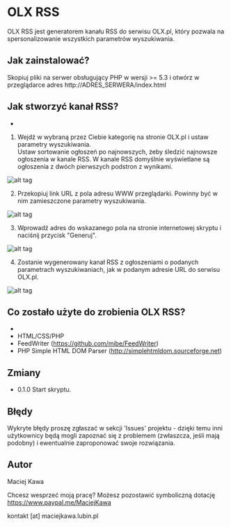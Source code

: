 # OLX RSS
OLX RSS jest generatorem kanału RSS do serwisu OLX.pl, który pozwala na spersonalizowanie wszystkich parametrów wyszukiwania.

## Jak zainstalować?

Skopiuj pliki na serwer obsługujący PHP w wersji >= 5.3 i otwórz w przeglądarce adres http://ADRES_SERWERA/index.html

## Jak stworzyć kanał RSS?
-
1. Wejdź w wybraną przez Ciebie kategorię na stronie OLX.pl i ustaw parametry wyszukiwania.<br/>Ustaw sortowanie ogłoszeń po najnowszych, żeby śledzić najnowsze ogłoszenia w kanale RSS. W kanale RSS domyślnie wyświetlane są ogłoszenia z dwóch pierwszych podstron z wynikami. 

![alt tag](https://raw.githubusercontent.com/MK-PL/OLXRSS/master/img/img1.png)

2. Przekopiuj link URL z pola adresu WWW przeglądarki. Powinny być w nim zamieszczone parametry wyszukiwania.

![alt tag](https://raw.githubusercontent.com/MK-PL/OLXRSS/master/img/img2.png)

3. Wprowadź adres do wskazanego pola na stronie internetowej skryptu i naciśnij przycisk "Generuj".

![alt tag](https://raw.githubusercontent.com/MK-PL/OLXRSS/master/img/img3.png)

4. Zostanie wygenerowany kanał RSS z ogłoszeniami o podanych parametrach wyszukiwaniach, jak w podanym adresie URL do serwisu OLX.pl.

![alt tag](https://raw.githubusercontent.com/MK-PL/OLXRSS/master/img/img4.png)

## Co zostało użyte do zrobienia OLX RSS?
-
- HTML/CSS/PHP
- FeedWriter (https://github.com/mibe/FeedWriter)
- PHP Simple HTML DOM Parser (http://simplehtmldom.sourceforge.net)

## Zmiany

- 0.1.0 Start skryptu.

## Błędy

Wykryte błędy proszę zgłaszać w sekcji 'Issues' projektu - dzięki temu inni użytkownicy będą mogli zapoznać się z problemem (zwłaszcza, jeśli mają podobny) i ewentualnie zaproponować swoje rozwiązania.

## Autor

Maciej Kawa

Chcesz wesprzeć moją pracę? Możesz pozostawić symboliczną dotację https://www.paypal.me/MaciejKawa

kontakt [at] maciejkawa.lubin.pl
